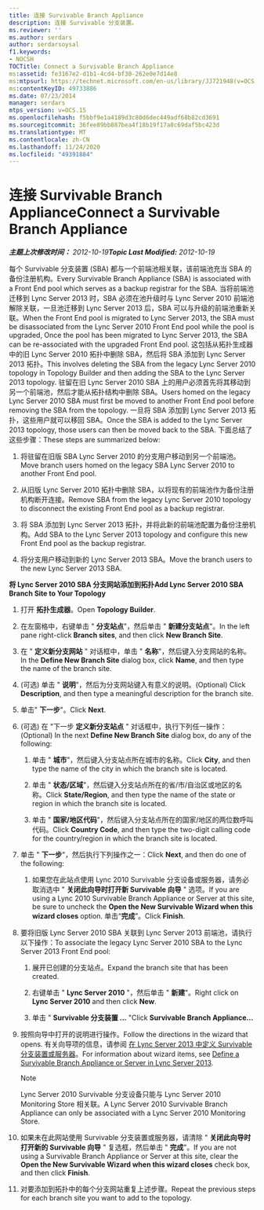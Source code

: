 ```yaml
---
title: 连接 Survivable Branch Appliance
description: 连接 Survivable 分支装置。
ms.reviewer: ''
ms.author: serdars
author: serdarsoysal
f1.keywords:
- NOCSH
TOCTitle: Connect a Survivable Branch Appliance
ms:assetid: fe3167e2-d1b1-4cd4-bf30-262e0e7d14e8
ms:mtpsurl: https://technet.microsoft.com/en-us/library/JJ721948(v=OCS.15)
ms:contentKeyID: 49733886
ms.date: 07/23/2014
manager: serdars
mtps_version: v=OCS.15
ms.openlocfilehash: f5bbf9e1a4189d3c80d6dec449adf68b82cd3691
ms.sourcegitcommit: 36fee89bb887bea4f18b19f17a8c69daf5bc423d
ms.translationtype: MT
ms.contentlocale: zh-CN
ms.lasthandoff: 11/24/2020
ms.locfileid: "49391884"
---
```

# <a name="connect-a-survivable-branch-appliance"></a><span data-ttu-id="a2cbb-103">连接 Survivable Branch Appliance</span><span class="sxs-lookup"><span data-stu-id="a2cbb-103">Connect a Survivable Branch Appliance</span></span>

<div data-xmlns="http://www.w3.org/1999/xhtml">

<div class="topic" data-xmlns="http://www.w3.org/1999/xhtml" data-msxsl="urn:schemas-microsoft-com:xslt" data-cs="https://msdn.microsoft.com/">

<div data-asp="https://msdn2.microsoft.com/asp">



</div>

<div id="mainSection">

<div id="mainBody"><span data-ttu-id="a2cbb-104">

<span> </span></span><span class="sxs-lookup"><span data-stu-id="a2cbb-104">

<span> </span></span></span>

<span data-ttu-id="a2cbb-105">_**主题上次修改时间：** 2012-10-19_</span><span class="sxs-lookup"><span data-stu-id="a2cbb-105">_**Topic Last Modified:** 2012-10-19_</span></span>

<span data-ttu-id="a2cbb-106">每个 Survivable 分支装置 (SBA) 都与一个前端池相关联，该前端池充当 SBA 的备份注册机构。</span><span class="sxs-lookup"><span data-stu-id="a2cbb-106">Every Survivable Branch Appliance (SBA) is associated with a Front End pool which serves as a backup registrar for the SBA.</span></span> <span data-ttu-id="a2cbb-107">当将前端池迁移到 Lync Server 2013 时，SBA 必须在池升级时与 Lync Server 2010 前端池解除关联，一旦池迁移到 Lync Server 2013 后，SBA 可以与升级的前端池重新关联。</span><span class="sxs-lookup"><span data-stu-id="a2cbb-107">When the Front End pool is migrated to Lync Server 2013, the SBA must be disassociated from the Lync Server 2010 Front End pool while the pool is upgraded, Once the pool has been migrated to Lync Server 2013, the SBA can be re-associated with the upgraded Front End pool.</span></span> <span data-ttu-id="a2cbb-108">这包括从拓扑生成器中的旧 Lync Server 2010 拓扑中删除 SBA，然后将 SBA 添加到 Lync Server 2013 拓扑。</span><span class="sxs-lookup"><span data-stu-id="a2cbb-108">This involves deleting the SBA from the legacy Lync Server 2010 topology in Topology Builder and then adding the SBA to the Lync Server 2013 topology.</span></span> <span data-ttu-id="a2cbb-109">驻留在旧 Lync Server 2010 SBA 上的用户必须首先将其移动到另一个前端池，然后才能从拓扑结构中删除 SBA。</span><span class="sxs-lookup"><span data-stu-id="a2cbb-109">Users homed on the legacy Lync Server 2010 SBA must first be moved to another Front End pool before removing the SBA from the topology.</span></span> <span data-ttu-id="a2cbb-110">一旦将 SBA 添加到 Lync Server 2013 拓扑，这些用户就可以移回 SBA。</span><span class="sxs-lookup"><span data-stu-id="a2cbb-110">Once the SBA is added to the Lync Server 2013 topology, those users can then be moved back to the SBA.</span></span> <span data-ttu-id="a2cbb-111">下面总结了这些步骤：</span><span class="sxs-lookup"><span data-stu-id="a2cbb-111">These steps are summarized below:</span></span>

1.  <span data-ttu-id="a2cbb-112">将驻留在旧版 SBA Lync Server 2010 的分支用户移动到另一个前端池。</span><span class="sxs-lookup"><span data-stu-id="a2cbb-112">Move branch users homed on the legacy SBA Lync Server 2010 to another Front End pool.</span></span>

2.  <span data-ttu-id="a2cbb-113">从旧版 Lync Server 2010 拓扑中删除 SBA，以将现有的前端池作为备份注册机构断开连接。</span><span class="sxs-lookup"><span data-stu-id="a2cbb-113">Remove SBA from the legacy Lync Server 2010 topology to disconnect the existing Front End pool as a backup registrar.</span></span>

3.  <span data-ttu-id="a2cbb-114">将 SBA 添加到 Lync Server 2013 拓扑，并将此新的前端池配置为备份注册机构。</span><span class="sxs-lookup"><span data-stu-id="a2cbb-114">Add SBA to the Lync Server 2013 topology and configure this new Front End pool as the backup registrar.</span></span>

4.  <span data-ttu-id="a2cbb-115">将分支用户移动到新的 Lync Server 2013 SBA。</span><span class="sxs-lookup"><span data-stu-id="a2cbb-115">Move the branch users to the new Lync Server 2013 SBA.</span></span>

<span data-ttu-id="a2cbb-116">**将 Lync Server 2010 SBA 分支网站添加到拓扑**</span><span class="sxs-lookup"><span data-stu-id="a2cbb-116">**Add Lync Server 2010 SBA Branch Site to Your Topology**</span></span>

1.  <span data-ttu-id="a2cbb-117">打开 **拓扑生成器**。</span><span class="sxs-lookup"><span data-stu-id="a2cbb-117">Open **Topology Builder**.</span></span>

2.  <span data-ttu-id="a2cbb-118">在左窗格中，右键单击 " **分支站点**"，然后单击 " **新建分支站点**"。</span><span class="sxs-lookup"><span data-stu-id="a2cbb-118">In the left pane right-click **Branch sites**, and then click **New Branch Site**.</span></span>

3.  <span data-ttu-id="a2cbb-119">在 " **定义新分支网站** " 对话框中，单击 " **名称**"，然后键入分支网站的名称。</span><span class="sxs-lookup"><span data-stu-id="a2cbb-119">In the **Define New Branch Site** dialog box, click **Name**, and then type the name of the branch site.</span></span>

4.  <span data-ttu-id="a2cbb-120"> (可选) 单击 " **说明**"，然后为分支网站键入有意义的说明。</span><span class="sxs-lookup"><span data-stu-id="a2cbb-120">(Optional) Click **Description**, and then type a meaningful description for the branch site.</span></span>

5.  <span data-ttu-id="a2cbb-121">单击" **下一步**"。</span><span class="sxs-lookup"><span data-stu-id="a2cbb-121">Click **Next**.</span></span>

6.  <span data-ttu-id="a2cbb-122"> (可选) 在 "下一步 **定义新分支站点** " 对话框中，执行下列任一操作：</span><span class="sxs-lookup"><span data-stu-id="a2cbb-122">(Optional) In the next **Define New Branch Site** dialog box, do any of the following:</span></span>
    
    1.  <span data-ttu-id="a2cbb-123">单击 " **城市**"，然后键入分支站点所在城市的名称。</span><span class="sxs-lookup"><span data-stu-id="a2cbb-123">Click **City**, and then type the name of the city in which the branch site is located.</span></span>
    
    2.  <span data-ttu-id="a2cbb-124">单击 " **状态/区域**"，然后键入分支站点所在的省/市/自治区或地区的名称。</span><span class="sxs-lookup"><span data-stu-id="a2cbb-124">Click **State/Region**, and then type the name of the state or region in which the branch site is located.</span></span>
    
    3.  <span data-ttu-id="a2cbb-125">单击 " **国家/地区代码**"，然后键入分支站点所在的国家/地区的两位数呼叫代码。</span><span class="sxs-lookup"><span data-stu-id="a2cbb-125">Click **Country Code**, and then type the two-digit calling code for the country/region in which the branch site is located.</span></span>

7.  <span data-ttu-id="a2cbb-126">单击 " **下一步**"，然后执行下列操作之一：</span><span class="sxs-lookup"><span data-stu-id="a2cbb-126">Click **Next**, and then do one of the following:</span></span>
    
    1.  <span data-ttu-id="a2cbb-127">如果您在此站点使用 Lync 2010 Survivable 分支设备或服务器，请务必取消选中 " **关闭此向导时打开新 Survivable 向导** " 选项。</span><span class="sxs-lookup"><span data-stu-id="a2cbb-127">If you are using a Lync 2010 Survivable Branch Appliance or Server at this site, be sure to uncheck the **Open the New Survivable Wizard when this wizard closes** option.</span></span> <span data-ttu-id="a2cbb-128">单击“**完成**”。</span><span class="sxs-lookup"><span data-stu-id="a2cbb-128">Click **Finish**.</span></span>

8.  <span data-ttu-id="a2cbb-129">要将旧版 Lync Server 2010 SBA 关联到 Lync Server 2013 前端池，请执行以下操作：</span><span class="sxs-lookup"><span data-stu-id="a2cbb-129">To associate the legacy Lync Server 2010 SBA to the Lync Server 2013 Front End pool:</span></span>
    
    1.  <span data-ttu-id="a2cbb-130">展开已创建的分支站点。</span><span class="sxs-lookup"><span data-stu-id="a2cbb-130">Expand the branch site that has been created.</span></span>
    
    2.  <span data-ttu-id="a2cbb-131">右键单击 " **Lync Server 2010** "，然后单击 " **新建**"。</span><span class="sxs-lookup"><span data-stu-id="a2cbb-131">Right click on **Lync Server 2010** and then click **New**.</span></span>
    
    3.  <span data-ttu-id="a2cbb-132">单击 " **Survivable 分支装置 ...** "</span><span class="sxs-lookup"><span data-stu-id="a2cbb-132">Click **Survivable Branch Appliance…**</span></span>

9.  <span data-ttu-id="a2cbb-133">按照向导中打开的说明进行操作。</span><span class="sxs-lookup"><span data-stu-id="a2cbb-133">Follow the directions in the wizard that opens.</span></span> <span data-ttu-id="a2cbb-134">有关向导项的信息，请参阅 [在 Lync Server 2013 中定义 Survivable 分支装置或服务器](lync-server-2013-define-a-survivable-branch-appliance-or-server.md)。</span><span class="sxs-lookup"><span data-stu-id="a2cbb-134">For information about wizard items, see [Define a Survivable Branch Appliance or Server in Lync Server 2013](lync-server-2013-define-a-survivable-branch-appliance-or-server.md).</span></span>
    
    <div>
    

    > [!NOTE]  
    > <span data-ttu-id="a2cbb-135">Lync Server 2010 Survivable 分支设备只能与 Lync Server 2010 Monitoring Store 相关联。</span><span class="sxs-lookup"><span data-stu-id="a2cbb-135">A Lync Server 2010 Survivable Branch Appliance can only be associated with a Lync Server 2010 Monitoring Store.</span></span>

    
    </div>

10. <span data-ttu-id="a2cbb-136">如果未在此网站使用 Survivable 分支装置或服务器，请清除 " **关闭此向导时打开新的 Survivable 向导** " 复选框，然后单击 " **完成**"。</span><span class="sxs-lookup"><span data-stu-id="a2cbb-136">If you are not using a Survivable Branch Appliance or Server at this site, clear the **Open the New Survivable Wizard when this wizard closes** check box, and then click **Finish**.</span></span>

11. <span data-ttu-id="a2cbb-137">对要添加到拓扑中的每个分支网站重复上述步骤。</span><span class="sxs-lookup"><span data-stu-id="a2cbb-137">Repeat the previous steps for each branch site you want to add to the topology.</span></span>

<span data-ttu-id="a2cbb-138"></div>

<span> </span>

</div>

</div>

</span><span class="sxs-lookup"><span data-stu-id="a2cbb-138"></div>

<span> </span>

</div>

</div>

</span></span></div>

